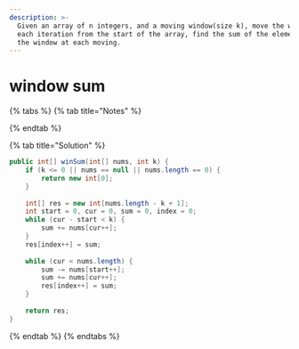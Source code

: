 ```yaml
---
description: >-
  Given an array of n integers, and a moving window(size k), move the window at
  each iteration from the start of the array, find the sum of the element inside
  the window at each moving.
---
```


# window sum

{% tabs %}
{% tab title="Notes" %}

{% endtab %}

{% tab title="Solution" %}
```java
public int[] winSum(int[] nums, int k) {
    if (k <= 0 || nums == null || nums.length == 0) {
        return new int[0];
    }
        
    int[] res = new int[nums.length - k + 1];
    int start = 0, cur = 0, sum = 0, index = 0;
    while (cur - start < k) {
        sum += nums[cur++];
    }
    res[index++] = sum;
        
    while (cur < nums.length) {
        sum -= nums[start++];
        sum += nums[cur++];
        res[index++] = sum;
    }
        
    return res;
}
```
{% endtab %}
{% endtabs %}

